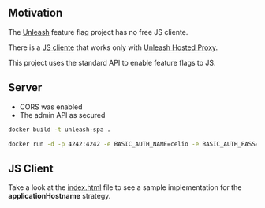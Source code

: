 ## Motivation

The [Unleash](https://github.com/Unleash/unleash) feature flag project has no free JS cliente.

There is a [JS cliente](https://github.com/unleash-hosted/unleash-proxy-client-js) that works only with [Unleash Hosted Proxy](https://www.unleash-hosted.com/articles/the-unleash-proxy).

This project uses the standard API to enable feature flags to JS.

## Server

- CORS was enabled
- The admin API as secured

```bash
docker build -t unleash-spa .
```

```bash
docker run -d -p 4242:4242 -e BASIC_AUTH_NAME=celio -e BASIC_AUTH_PASS=123 -e DATABASE_URL=postgres://user:pass@host:5432/unleash unleash-spa
```

## JS Client

Take a look at the [index.html](index.html) file to see a sample implementation for the **applicationHostname** strategy.
